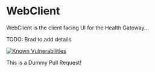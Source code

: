 # WebClient

WebClient is the client facing UI for the Health Gateway...

TODO:  Brad to add details

[![Known Vulnerabilities](https://snyk.io//test/github/bcgov/healthgateway/badge.svg?targetFile=Apps/WebClient/src/package.json)](https://snyk.io//test/github/bcgov/healthgateway?targetFile=Apps/WebClient/src/package.json)

This is a Dummy Pull Request!